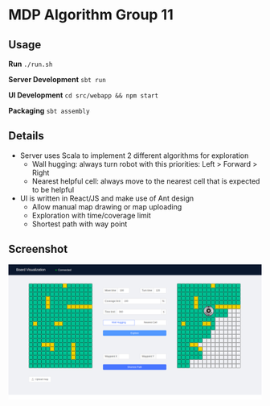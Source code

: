 # MDP Algorithm Group 11

## Usage
**Run**
`./run.sh`

**Server Development**
`sbt run`

**UI Development**
`cd src/webapp && npm start`

**Packaging**
`sbt assembly`

## Details
* Server uses Scala to implement 2 different algorithms for exploration
  * Wall hugging: always turn robot with this priorities: Left > Forward > Right
  * Nearest helpful cell: always move to the nearest cell that is expected to be helpful
* UI is written in React/JS and make use of Ant design
  * Allow manual map drawing or map uploading
  * Exploration with time/coverage limit
  * Shortest path with way point

## Screenshot
![UI Screenshot](screenshot.png)
